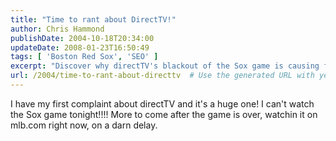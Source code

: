 ```yaml
---
title: "Time to rant about DirectTV!"
author: Chris Hammond
publishDate: 2004-10-18T20:34:00
updateDate: 2008-01-23T16:50:49
tags: [ 'Boston Red Sox', 'SEO' ]
excerpt: "Discover why directTV's blackout of the Sox game is causing frustration! Stay tuned for more details after the game. #directTV #Soxgame #MLB"
url: /2004/time-to-rant-about-directtv  # Use the generated URL with year
---
```

I have my first complaint about directTV and it's a huge one! I can't watch the Sox game tonight!!!! More to come after the game is over, watchin it on mlb.com right now, on a darn delay.

